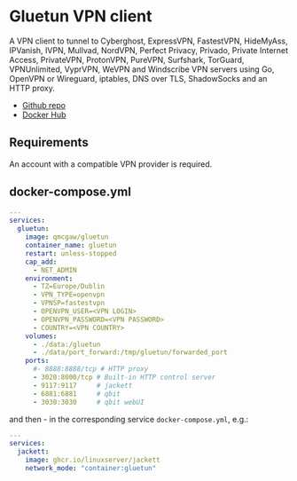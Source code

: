 # Gluetun VPN client
A VPN client to tunnel to Cyberghost, ExpressVPN, FastestVPN, HideMyAss, IPVanish, IVPN, Mullvad, NordVPN, Perfect Privacy, Privado, Private Internet Access, PrivateVPN, ProtonVPN, PureVPN, Surfshark, TorGuard, VPNUnlimited, VyprVPN, WeVPN and Windscribe VPN servers using Go, OpenVPN or Wireguard, iptables, DNS over TLS, ShadowSocks and an HTTP proxy.<br>

- [Github repo](https://github.com/qdm12/gluetun)
- [Docker Hub](https://hub.docker.com/r/qmcgaw/gluetun)

## Requirements
An account with a compatible VPN provider is required.

## docker-compose.yml
```yml
---
services:
  gluetun:
    image: qmcgaw/gluetun
    container_name: gluetun
    restart: unless-stopped
    cap_add:
      - NET_ADMIN
    environment:
      - TZ=Europe/Dublin
      - VPN_TYPE=openvpn
      - VPNSP=fastestvpn
      - OPENVPN_USER=<VPN LOGIN>
      - OPENVPN_PASSWORD=<VPN PASSWORD>
      - COUNTRY=<VPN COUNTRY>
    volumes:
      - ./data:/gluetun
      - ./data/port_forward:/tmp/gluetun/forwarded_port
    ports:
      #- 8888:8888/tcp # HTTP proxy
      - 3020:8000/tcp # Built-in HTTP control server
      - 9117:9117     # jackett
      - 6881:6881     # qbit
      - 3030:3030     # qbit webUI
```

and then - in the corresponding service `docker-compose.yml`, e.g.:
```yml
---
services:
  jackett:
    image: ghcr.io/linuxserver/jackett
    network_mode: "container:gluetun"
```
